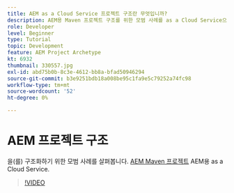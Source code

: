 ```yaml
---
title: AEM as a Cloud Service 프로젝트 구조란 무엇입니까?
description: AEM용 Maven 프로젝트 구조를 위한 모범 사례를 as a Cloud Service으로 살펴보십시오.
role: Developer
level: Beginner
type: Tutorial
topic: Development
feature: AEM Project Archetype
kt: 6932
thumbnail: 330557.jpg
exl-id: abd75b0b-8c3e-4612-bb8a-bfad50946294
source-git-commit: b3e9251bdb18a008be95c1fa9e5c79252a74fc98
workflow-type: tm+mt
source-wordcount: '52'
ht-degree: 0%

---
```


# AEM 프로젝트 구조

을(를) 구조화하기 위한 모범 사례를 살펴봅니다. [AEM Maven 프로젝트](https://experienceleague.adobe.com/docs/experience-manager-cloud-service/implementing/developing/aem-project-content-package-structure.html#developing) AEM용 as a Cloud Service.

>[!VIDEO](https://video.tv.adobe.com/v/330557?quality=12&learn=on)
